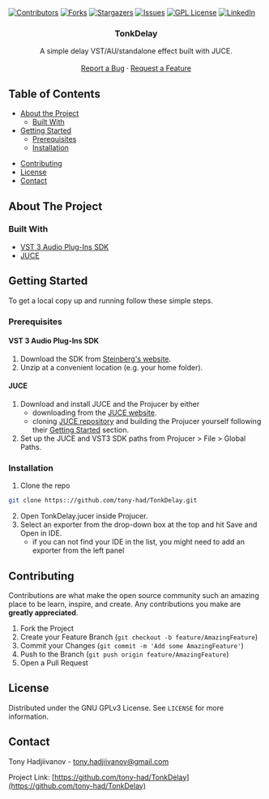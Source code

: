 <!-- PROJECT SHIELDS -->
<!--
*** I'm using markdown "reference style" links for readability.
*** Reference links are enclosed in brackets [ ] instead of parentheses ( ).
*** See the bottom of this document for the declaration of the reference variables
*** for contributors-url, forks-url, etc. This is an optional, concise syntax you may use.
*** https://www.markdownguide.org/basic-syntax/#reference-style-links
-->
[![Contributors][contributors-shield]][contributors-url]
[![Forks][forks-shield]][forks-url]
[![Stargazers][stars-shield]][stars-url]
[![Issues][issues-shield]][issues-url]
[![GPL License][license-shield]][license-url]
[![LinkedIn][linkedin-shield]][linkedin-url]


<!--
PROJECT LOGO
<br />
<p align="center">
  <a href="https://github.com/tony-had/TonkDelay">
    <img src="images/logo.png" alt="Logo" width="80" height="80">
  </a>
-->
  <h3 align="center">TonkDelay</h3>

  <p align="center">
    A simple delay VST/AU/standalone effect built with JUCE.
    <br />
    <br />
    <!-- <a href="https://github.com/tony-had/TonkDelay">View Demo</a>
    · -->
    <a href="https://github.com/tony-had/TonkDelay/issues">Report a Bug</a>
    ·
    <a href="https://github.com/tony-had/TonkDelay/issues">Request a Feature</a>
  </p>
</p>



<!-- TABLE OF CONTENTS -->
## Table of Contents

* [About the Project](#about-the-project)
  * [Built With](#built-with)
* [Getting Started](#getting-started)
  * [Prerequisites](#prerequisites)
  * [Installation](#installation)
<!-- * [Usage](#usage)
* [Roadmap](#roadmap) -->
* [Contributing](#contributing)
* [License](#license)
* [Contact](#contact)
<!-- * [Acknowledgements](#acknowledgements) -->



<!-- ABOUT THE PROJECT -->
## About The Project

<!-- [![Product Name Screen Shot][product-screenshot]](https://example.com) -->


### Built With

* [VST 3 Audio Plug-Ins SDK](https://www.steinberg.net/en/company/developers.html)
* [JUCE](https://juce.com)


<!-- GETTING STARTED -->
## Getting Started

To get a local copy up and running follow these simple steps.

### Prerequisites

#### VST 3 Audio Plug-Ins SDK

1. Download the SDK from [Steinberg's website](https://www.steinberg.net/en/company/developers.html).
2. Unzip at a convenient location (e.g. your home folder).

#### JUCE

1. Download and install JUCE and the Projucer by either
   * downloading from the [JUCE website](https://shop.juce.com/get-juce/download).
   * cloning [JUCE repository](https://github.com/WeAreROLI/JUCE) and building the Projucer yourself following their [Getting Started](https://github.com/WeAreROLI/JUCE#getting-started) section.
2. Set up the JUCE and VST3 SDK paths from Projucer > File > Global Paths.


### Installation
 
1. Clone the repo
```sh
git clone https:://github.com/tony-had/TonkDelay.git
```
2. Open TonkDelay.jucer inside Projucer.
3. Select an exporter from the drop-down box at the top and hit Save and Open in IDE.
   * if you can not find your IDE in the list, you might need to add an exporter from the left panel



<!-- ## Usage

Use this space to show useful examples of how a project can be used. Additional screenshots, code examples and demos work well in this space. You may also link to more resources.

_For more examples, please refer to the [Documentation](https://example.com)_



## Roadmap

See the [open issues](https://github.com/tony-had/TonkDelay/issues) for a list of proposed features (and known issues). -->



<!-- CONTRIBUTING -->
## Contributing

Contributions are what make the open source community such an amazing place to be learn, inspire, and create. Any contributions you make are **greatly appreciated**.

1. Fork the Project
2. Create your Feature Branch (`git checkout -b feature/AmazingFeature`)
3. Commit your Changes (`git commit -m 'Add some AmazingFeature'`)
4. Push to the Branch (`git push origin feature/AmazingFeature`)
5. Open a Pull Request



<!-- LICENSE -->
## License

Distributed under the GNU GPLv3 License. See `LICENSE` for more information.



<!-- CONTACT -->
## Contact

Tony Hadjiivanov - tony.hadjiivanov@gmail.com

Project Link: [https://github.com/tony-had/TonkDelay](https://github.com/tony-had/TonkDelay)

<!-- MARKDOWN LINKS & IMAGES -->
<!-- https://www.markdownguide.org/basic-syntax/#reference-style-links -->
[contributors-shield]: https://img.shields.io/github/contributors/tony-had/TonkDelay.svg?style=flat-square
[contributors-url]: https://github.com/tony-had/TonkDelay/graphs/contributors
[forks-shield]: https://img.shields.io/github/forks/tony-had/TonkDelay.svg?style=flat-square
[forks-url]: https://github.com/tony-had/TonkDelay/network/members
[stars-shield]: https://img.shields.io/github/stars/tony-had/TonkDelay.svg?style=flat-square
[stars-url]: https://github.com/tony-had/TonkDelay/stargazers
[issues-shield]: https://img.shields.io/github/issues/tony-had/TonkDelay.svg?style=flat-square
[issues-url]: https://github.com/tony-had/TonkDelay/issues
[license-shield]: https://img.shields.io/github/license/tony-had/TonkDelay.svg?style=flat-square
[license-url]: https://github.com/tony-had/TonkDelay/blob/master/LICENSE
[linkedin-shield]: https://img.shields.io/badge/-LinkedIn-black.svg?style=flat-square&logo=linkedin&colorB=555
[linkedin-url]: https://www.linkedin.com/in/tonyhadjiivanov/
[product-screenshot]: images/screenshot.png